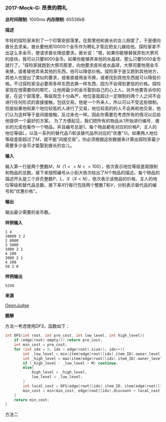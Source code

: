 ### 2017-Mock-G: 昂贵的聘礼

**总时间限制**: 1000ms **内存限制**: 65536kB



**描述**

年轻的探险家来到了一个印第安部落里。在那里他和酋长的女儿相爱了，于是便向酋长去求亲。酋长要他用10000个金币作为聘礼才答应把女儿嫁给他。探险家拿不出这么多金币，便请求酋长降低要求。酋长说："嗯，如果你能够替我弄到大祭司的皮袄，我可以只要8000金币。如果你能够弄来他的水晶球，那么只要5000金币就行了。"探险家就跑到大祭司那里，向他要求皮袄或水晶球，大祭司要他用金币来换，或者替他弄来其他的东西，他可以降低价格。探险家于是又跑到其他地方，其他人也提出了类似的要求，或者直接用金币换，或者找到其他东西就可以降低价格。不过探险家没必要用多样东西去换一样东西，因为不会得到更低的价格。探险家现在很需要你的帮忙，让他用最少的金币娶到自己的心上人。另外他要告诉你的是，在这个部落里，等级观念十分森严。地位差距超过一定限制的两个人之间不会进行任何形式的直接接触，包括交易。他是一个外来人，所以可以不受这些限制。但是如果他和某个地位较低的人进行了交易，地位较高的的人不会再和他交易，他们认为这样等于是间接接触，反过来也一样。因此你需要在考虑所有的情况以后给他提供一个最好的方案。 为了方便起见，我们把所有的物品从1开始进行编号，酋长的允诺也看作一个物品，并且编号总是1。每个物品都有对应的价格$P$，主人的地位等级$L$，以及一系列的替代品$Ti$和该替代品所对应的"优惠"$Vi$。如果两人地位等级差距超过了$M$，就不能"间接交易"。你必须根据这些数据来计算出探险家最少需要多少金币才能娶到酋长的女儿。 

**输入**

输入第一行是两个整数$M$，$N$$（1 <= N <= 100）$，依次表示地位等级差距限制和物品的总数。接下来按照编号从小到大依次给出了$N$个物品的描述。每个物品的描述开头是三个非负整数$P、L、X（X < N）$，依次表示该物品的价格、主人的地位等级和替代品总数。接下来$X$行每行包括两个整数$T$和$V$，分别表示替代品的编号和"优惠价格"。

**输出**

输出最少需要的金币数。

**样例输入**

```
1 4
10000 3 2
2 8000
3 5000
1000 2 1
4 200
3000 2 1
4 200
50 2 0
```

**样例输出**

```
5250
```

**来源**

[OpenJudge](http://algorithm.openjudge.cn/2017mock/G/)

**题解**

方法一考虑使用$DFS$，函数如下：

```c++
int DFS(int root, int pre_cost, int low_level, int high_level){
	if (edge[root].empty()) return pre_cost;
	int min_cost = pre_cost;
	for (int idx = 0; idx < edge[root].size(); idx++){
		int _low_level = min(item[edge[root][idx].item_ID].owner_level, low_level);
		int _high_level = max(item[edge[root][idx].item_ID].owner_level, high_level);
		if (_high_level - _low_level > M) continue;
		else{
			high_level = _high_level;
			low_level = _low_level;
		}
		int local_cost = DFS(edge[root][idx].item_ID, item[edge[root][idx].item_ID].item_price, low_level, high_level);
		min_cost = min(min_cost, edge[root][idx].discount + local_cost);
	}
	return min_cost;
}
```

方法二
